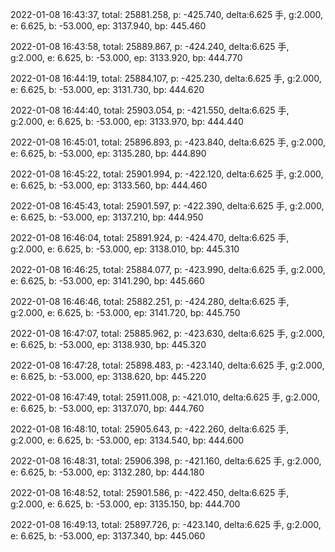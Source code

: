 2022-01-08 16:43:37, total: 25881.258, p: -425.740, delta:6.625 手, g:2.000, e: 6.625, b: -53.000, ep: 3137.940, bp: 445.460

2022-01-08 16:43:58, total: 25889.867, p: -424.240, delta:6.625 手, g:2.000, e: 6.625, b: -53.000, ep: 3133.920, bp: 444.770

2022-01-08 16:44:19, total: 25884.107, p: -425.230, delta:6.625 手, g:2.000, e: 6.625, b: -53.000, ep: 3131.730, bp: 444.620

2022-01-08 16:44:40, total: 25903.054, p: -421.550, delta:6.625 手, g:2.000, e: 6.625, b: -53.000, ep: 3133.970, bp: 444.440

2022-01-08 16:45:01, total: 25896.893, p: -423.840, delta:6.625 手, g:2.000, e: 6.625, b: -53.000, ep: 3135.280, bp: 444.890

2022-01-08 16:45:22, total: 25901.994, p: -422.120, delta:6.625 手, g:2.000, e: 6.625, b: -53.000, ep: 3133.560, bp: 444.460

2022-01-08 16:45:43, total: 25901.597, p: -422.390, delta:6.625 手, g:2.000, e: 6.625, b: -53.000, ep: 3137.210, bp: 444.950

2022-01-08 16:46:04, total: 25891.924, p: -424.470, delta:6.625 手, g:2.000, e: 6.625, b: -53.000, ep: 3138.010, bp: 445.310

2022-01-08 16:46:25, total: 25884.077, p: -423.990, delta:6.625 手, g:2.000, e: 6.625, b: -53.000, ep: 3141.290, bp: 445.660

2022-01-08 16:46:46, total: 25882.251, p: -424.280, delta:6.625 手, g:2.000, e: 6.625, b: -53.000, ep: 3141.720, bp: 445.750

2022-01-08 16:47:07, total: 25885.962, p: -423.630, delta:6.625 手, g:2.000, e: 6.625, b: -53.000, ep: 3138.930, bp: 445.320

2022-01-08 16:47:28, total: 25898.483, p: -423.140, delta:6.625 手, g:2.000, e: 6.625, b: -53.000, ep: 3138.620, bp: 445.220

2022-01-08 16:47:49, total: 25911.008, p: -421.010, delta:6.625 手, g:2.000, e: 6.625, b: -53.000, ep: 3137.070, bp: 444.760

2022-01-08 16:48:10, total: 25905.643, p: -422.260, delta:6.625 手, g:2.000, e: 6.625, b: -53.000, ep: 3134.540, bp: 444.600

2022-01-08 16:48:31, total: 25906.398, p: -421.160, delta:6.625 手, g:2.000, e: 6.625, b: -53.000, ep: 3132.280, bp: 444.180

2022-01-08 16:48:52, total: 25901.586, p: -422.450, delta:6.625 手, g:2.000, e: 6.625, b: -53.000, ep: 3135.150, bp: 444.700

2022-01-08 16:49:13, total: 25897.726, p: -423.140, delta:6.625 手, g:2.000, e: 6.625, b: -53.000, ep: 3137.340, bp: 445.060